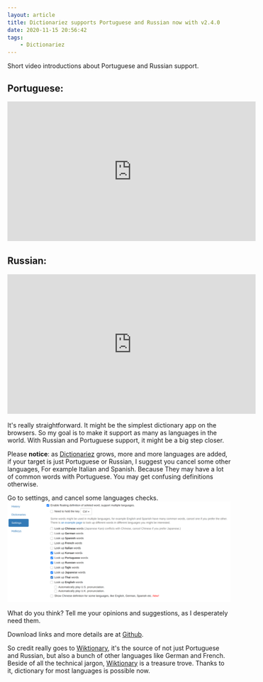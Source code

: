 ```yaml
---
layout: article
title: Dictionariez supports Portuguese and Russian now with v2.4.0
date: 2020-11-15 20:56:42
tags:
    - Dictionariez 
---
```


Short video introductions about Portuguese and Russian support.

## Portuguese:

<iframe width="560" height="315" src="https://www.youtube.com/embed/P1SBker8LRo" frameborder="0" allow="accelerometer; autoplay; clipboard-write; encrypted-media; gyroscope; picture-in-picture" allowfullscreen></iframe>

## Russian:
<iframe width="560" height="315" src="https://www.youtube.com/embed/2GTiuZvE9GQ" frameborder="0" allow="accelerometer; autoplay; clipboard-write; encrypted-media; gyroscope; picture-in-picture" allowfullscreen></iframe>

It's really straightforward. It might be the simplest dictionary app on the browsers. So my goal is to make it support as many as languages in the world.
With Russian and Portuguese support, it might be a big step closer.

Please **notice**: as [Dictionariez] grows, more and more languages are added, if your target is just Portuguese or Russian, I suggest you cancel some other languages,
For example Italian and Spanish. Because They may have a lot of common words with Portuguese. You may get confusing definitions otherwise.

Go to settings, and cancel some languages checks.
![settings](/img/post/dictionariez-settings-1.png)

What do you think? Tell me your opinions and suggestions, as I desperately need them.

Download links and more details are at [Github].

So credit really goes to [Wiktionary], it's the source of not just Portuguese and Russian, but also a bunch of other languages like German and French. Beside of all the technical 
jargon, [Wiktionary] is a treasure trove. Thanks to it, dictionary for most languages is possible now. 

[Dictionariez]: https://github.com/pnlpal/dictionaries
[Github]: https://github.com/pnlpal/dictionaries
[Wiktionary]: https://en.wiktionary.org/wiki/Wiktionary:Main_Page
